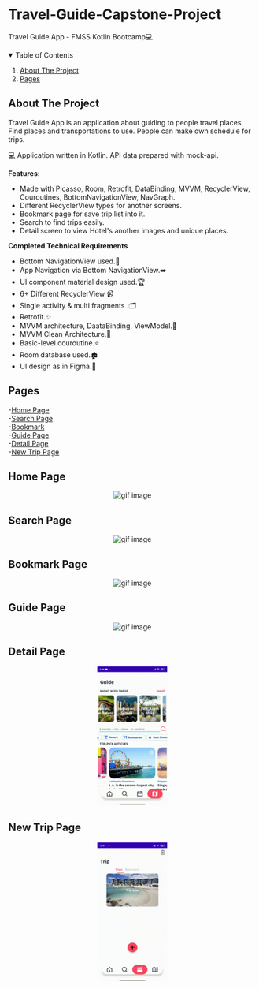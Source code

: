 # Travel-Guide-Capstone-Project
Travel Guide App - FMSS Kotlin Bootcamp💻 

<details open="open">
<summary>Table of Contents</summary>
  <ol>
    <li>
      <a href="#about-the-project">About The Project</a>
      <ul>
      </ul>
    </li>
    <li>
      <a href="#pages">Pages</a>
</details>

## About The Project

Travel Guide App is an application about guiding to people travel places. Find places and transportations to use. People can make own schedule for trips.

💻 Application written in Kotlin. API data prepared with mock-api.

**Features**:
* Made with Picasso, Room, Retrofit, DataBinding, MVVM, RecyclerView, Couroutines, BottomNavigationView, NavGraph.
* Different RecyclerView types for another screens.
* Bookmark page for save trip list into it.
* Search to find trips easily.
* Detail screen to view Hotel's another images and unique places.


**Completed Technical Requirements**
* Bottom NavigationView used.🧭
* App Navigation via Bottom NavigationView.➡️
* UI component material design used.🏆
* 6+ Different RecyclerView 📹
* Single activity & multi fragments .🗂️
* Retrofit.✨
* MVVM architecture, DaataBinding, ViewModel.🌟
* MVVM Clean Architecture.🧹
* Basic-level couroutine.⭐
* Room database used.🏚️
* UI design as in Figma.🎨

## Pages
  -<a href="#home-page">Home Page</a><br>
  -<a href="#search-page">Search Page</a><br>
  -<a href="#bookmark-page">Bookmark</a><br>
  -<a href="#guide-page">Guide Page</a><br>
  -<a href="#detail-page">Detail Page</a><br>
  -<a href="#new-trip-page">New Trip Page</a>
  

  ## Home Page
  <p align="center"><img width="28%" src="https://github.com/ozturksahinyetisir/Travel-Guide-Capstone-Project/blob/main/gifs/home.gif" alt="gif image"/></p>
  
  ## Search Page
  <p align="center"><img width="28%" src="https://github.com/ozturksahinyetisir/Travel-Guide-Capstone-Project/blob/main/gifs/search.gif" alt="gif image"/></p>
  
  ## Bookmark Page
  <p align="center"><img width="28%" src="https://github.com/ozturksahinyetisir/Travel-Guide-Capstone-Project/blob/main/gifs/bookmark.gif" alt="gif image"/></p>
  
  ## Guide Page
  <p align="center"><img width="28%" src="https://github.com/ozturksahinyetisir/Travel-Guide-Capstone-Project/blob/main/gifs/guide.gif" alt="gif image"/></p>
  
  ## Detail Page
  <p align="center"><img width="28%" src="https://github.com/ozturksahinyetisir/Travel-Guide-Capstone-Project/blob/main/gifs/detail.gif" alt="gif image"/></p>
  
  ## New Trip Page
  <p align="center"><img width="28%" src="https://github.com/ozturksahinyetisir/Travel-Guide-Capstone-Project/blob/main/gifs/newtrip.gif" alt="gif image"/></p>
